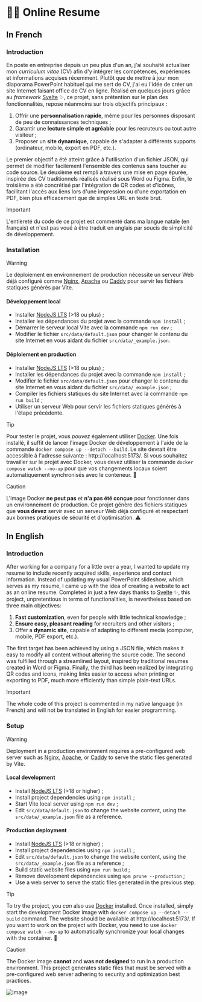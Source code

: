 # 👨‍💼 Online Resume

## In French

### Introduction

En poste en entreprise depuis un peu plus d'un an, j'ai souhaité actualiser mon *curriculum vitae* (CV) afin d'y intégrer les compétences, expériences et informations acquises récemment. Plutôt que de mettre à jour mon diaporama PowerPoint habituel qui me sert de CV, j'ai eu l'idée de créer un site Internet faisant office de CV en ligne. Réalisé en quelques jours grâce au *framework* [Svelte](https://svelte.dev/) ✨, ce projet, sans prétention sur le plan des fonctionnalités, repose néanmoins sur trois objectifs principaux :

1. Offrir une **personnalisation rapide**, même pour les personnes disposant de peu de connaissances techniques ;
2. Garantir une **lecture simple et agréable** pour les recruteurs ou tout autre visiteur ;
3. Proposer un **site dynamique**, capable de s'adapter à différents supports (ordinateur, mobile, export en PDF, etc.).

Le premier objectif a été atteint grâce à l'utilisation d'un fichier JSON, qui permet de modifier facilement l'ensemble des contenus sans toucher au code source. Le deuxième est rempli à travers une mise en page épurée, inspirée des CV traditionnels réalisés réalisé sous Word ou Figma. Enfin, le troisième a été concrétisé par l'intégration de QR codes et d'icônes, facilitant l'accès aux liens lors d'une impression ou d'une exportation en PDF, bien plus efficacement que de simples URL en texte brut.

> [!IMPORTANT]
> L'entièreté du code de ce projet est commenté dans ma langue natale (en français) et n'est pas voué à être traduit en anglais par soucis de simplicité de développement.

### Installation

> [!WARNING]
> Le déploiement en environnement de production nécessite un serveur Web déjà configuré comme [Nginx](https://nginx.org/en/), [Apache](https://httpd.apache.org/) ou [Caddy](https://caddyserver.com/) pour servir les fichiers statiques générés par Vite.

#### Développement local

- Installer [NodeJS LTS](https://nodejs.org/) (>18 ou plus) ;
- Installer les dépendances du projet avec la commande `npm install` ;
- Démarrer le serveur local Vite avec la commande `npm run dev` ;
- Modifier le fichier `src/data/default.json` pour changer le contenu du site Internet en vous aidant du fichier `src/data/_example.json`.

#### Déploiement en production

- Installer [NodeJS LTS](https://nodejs.org/) (>18 ou plus) ;
- Installer les dépendances du projet avec la commande `npm install` ;
- Modifier le fichier `src/data/default.json` pour changer le contenu du site Internet en vous aidant du fichier `src/data/_example.json` ;
- Compiler les fichiers statiques du site Internet avec la commande `npm run build` ;
- Utiliser un serveur Web pour servir les fichiers statiques générés à l'étape précédente.

> [!TIP]
> Pour tester le projet, vous *pouvez* également utiliser [Docker](https://www.docker.com/). Une fois installé, il suffit de lancer l'image Docker de développement à l'aide de la commande `docker compose up --detach --build`. Le site devrait être accessible à l'adresse suivante : http://localhost:5173/. Si vous souhaitez travailler sur le projet avec Docker, vous devez utiliser la commande `docker compose watch --no-up` pour que vos changements locaux soient automatiquement synchronisés avec le conteneur. 🐳

> [!CAUTION]
> L'image Docker **ne peut pas** et **n'a pas été conçue** pour fonctionner dans un environnement de production. Ce projet génère des fichiers statiques que **vous devez** servir avec un serveur Web déjà configuré et respectant aux bonnes pratiques de sécurité et d'optimisation. ⚠️

## In English

### Introduction

After working for a company for a little over a year, I wanted to update my resume to include recently acquired skills, experience and contact information. Instead of updating my usual PowerPoint slideshow, which serves as my resume, I came up with the idea of creating a website to act as an online resume. Completed in just a few days thanks to [Svelte](https://svelte.dev/) ✨, this project, unpretentious in terms of functionalities, is nevertheless based on three main objectives:

1. **Fast customization**, even for people with little technical knowledge ;
2. **Ensure easy, pleasant reading** for recruiters and other visitors ;
3. Offer a **dynamic site**, capable of adapting to different media (computer, mobile, PDF export, etc.).

The first target has been achieved by using a JSON file, which makes it easy to modify all content without altering the source code. The second was fulfilled through a streamlined layout, inspired by traditional resumes created in Word or Figma. Finally, the third has been realized by integrating QR codes and icons, making links easier to access when printing or exporting to PDF, much more efficiently than simple plain-text URLs.

> [!IMPORTANT]
> The whole code of this project is commented in my native language (in French) and will not be translated in English for easier programming.

### Setup

> [!WARNING]
> Deployment in a production environment requires a pre-configured web server such as [Nginx](https://nginx.org/en/), [Apache](https://httpd.apache.org/), or [Caddy](https://caddyserver.com/) to serve the static files generated by Vite.

#### Local development

- Install [NodeJS LTS](https://nodejs.org/) (>18 or higher) ;
- Install project dependencies using `npm install` ;
- Start Vite local server using `npm run dev` ;
- Edit `src/data/default.json` to change the website content, using the `src/data/_example.json` file as a reference.

#### Production deployment

- Install [NodeJS LTS](https://nodejs.org/) (>18 or higher) ;
- Install project dependencies using `npm install` ;
- Edit `src/data/default.json` to change the website content, using the `src/data/_example.json` file as a reference ;
- Build static website files using `npm run build` ;
- Remove development dependencies using `npm prune --production` ;
- Use a web server to serve the static files generated in the previous step.

> [!TIP]
> To try the project, you *can* also use [Docker](https://www.docker.com/) installed. Once installed, simply start the development Docker image with `docker compose up --detach --build` command. The website should be available at http://localhost:5173/. If you want to work on the project with Docker, you need to use `docker compose watch --no-up` to automatically synchronize your local changes with the container. 🐳

> [!CAUTION]
> The Docker image **cannot** and **was not designed** to run in a production environment. This project generates static files that must be served with a pre-configured web server adhering to security and optimization best practices.

![image](https://github.com/user-attachments/assets/7ab5f04c-e97a-4ce1-b05e-02f593ed08e8)
